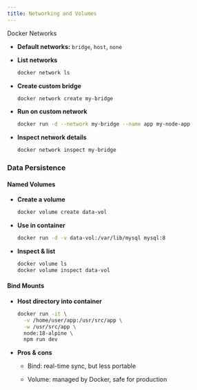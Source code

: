 ```yaml
---
title: Networking and Volumes
---
```

Docker Networks

- **Default networks:** `bridge`, `host`, `none`

- **List networks**

    ```bash
    docker network ls
    ```

- **Create custom bridge**

    ```bash
    docker network create my-bridge
    ```

- **Run on custom network**

    ```bash
    docker run -d --network my-bridge --name app my-node-app
    ```

- **Inspect network details**

    ```bash
    docker network inspect my-bridge
    ```

### Data Persistence

#### Named Volumes

- **Create a volume**

    ```bash
    docker volume create data-vol
    ```

- **Use in container**

    ```bash
    docker run -d -v data-vol:/var/lib/mysql mysql:8
    ```

- **Inspect & list**

    ```bash
    docker volume ls
    docker volume inspect data-vol
    ```

#### Bind Mounts

- **Host directory into container**

    ```bash
    docker run -it \
      -v /home/user/app:/usr/src/app \
      -w /usr/src/app \
      node:18-alpine \
      npm run dev
    ```

- **Pros & cons**

  - Bind: real-time sync, but less portable

  - Volume: managed by Docker, safe for production
